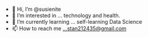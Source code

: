 - 👋 Hi, I’m @susienite
- 👀 I’m interested in ... technology and health. 
- 🌱 I’m currently learning ... self-learning Data Science
- 📫 How to reach me ...stan212435@gmail.com

<!---
susienite/susienite is a ✨ special ✨ repository because its `README.md` (this file) appears on your GitHub profile.
You can click the Preview link to take a look at your changes.
--->
